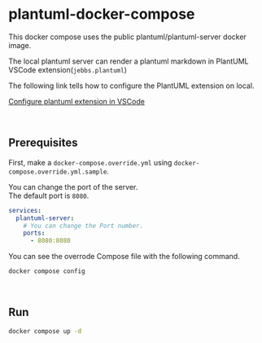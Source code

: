 # plantuml-docker-compose

This docker compose uses the public plantuml/plantuml-server docker image.

The local plantuml server can render a plantuml markdown in PlantUML VSCode extension(`jebbs.plantuml`)

The following link tells how to configure the PlantUML extension on local.

[Configure plantuml extension in VSCode](./configure_plantuml_extension_vscode.md)

<br>

## Prerequisites

First, make a `docker-compose.override.yml` using `docker-compose.override.yml.sample`.

You can change the port of the server.  
The default port is `8080`.

```yaml
services:
  plantuml-server:
    # You can change the Port number.
    ports:
      - 8080:8080
```

You can see the overrode Compose file with the following command.

```bash
docker compose config
```

<br>

## Run

```bash
docker compose up -d
```

